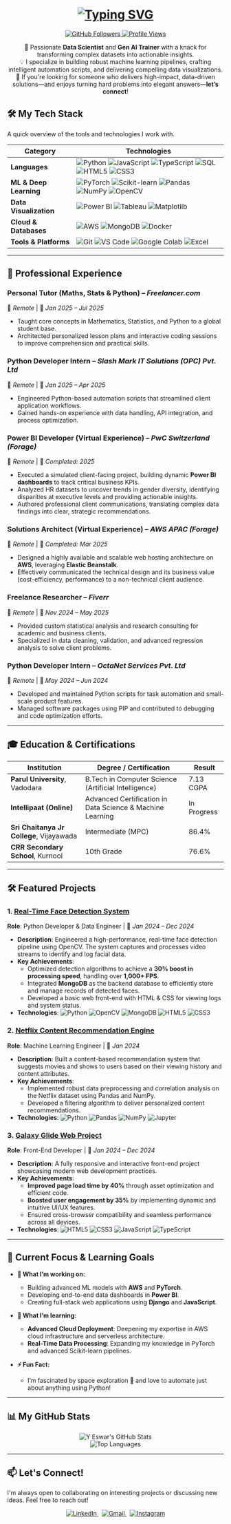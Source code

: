 #
<h1 align="center">
  <a href="https://git.io/typing-svg">
    <img src="https://readme-typing-svg.herokuapp.com?font=Fira+Code&size=30&pause=1000&color=00BFFF&center=true&vCenter=true&width=500&lines=Hey+there!+I'm+Y+Eswar+👋;AData+Scientist+%7C+Gen+AI+Trainer;Python+Developer+%7C+ML+Engineer" alt="Typing SVG" />
  </a>
</h1>


<p align="center">
  <a href="https://github.com/ishuu9837?tab=followers">
    <img src="https://img.shields.io/github/followers/ishuu9837?label=Followers&style=social" alt="GitHub Followers" />
  </a>
  <a href="https://github.com/ishuu9837">
    <img src="https://komarev.com/ghpvc/?username=ishuu9837&label=Profile%20Views&color=blueviolet&style=flat" alt="Profile Views" />
  </a>
</p>

<p align="center">
  🚀 Passionate <strong>Data Scientist</strong> and <strong>Gen AI Trainer</strong> with a knack for transforming complex datasets into actionable insights.<br>
  💡 I specialize in building robust machine learning pipelines, crafting intelligent automation scripts, and delivering compelling data visualizations.<br>
  🎯 If you're looking for someone who delivers high-impact, data-driven solutions—and enjoys turning hard problems into elegant answers—<strong>let’s connect</strong>!
</p>

## 🛠️ My Tech Stack

A quick overview of the tools and technologies I work with.

| Category                | Technologies                                                                                                                                                                                                                                                                                                                                                                                                                        |
| ----------------------- | ----------------------------------------------------------------------------------------------------------------------------------------------------------------------------------------------------------------------------------------------------------------------------------------------------------------------------------------------------------------------------------------------------------------------------------- |
| **Languages** | ![Python](https://img.shields.io/badge/-Python-3776AB?style=for-the-badge&logo=python&logoColor=white) ![JavaScript](https://img.shields.io/badge/-JavaScript-F7DF1E?style=for-the-badge&logo=javascript&logoColor=black) ![TypeScript](https://img.shields.io/badge/-TypeScript-3178C6?style=for-the-badge&logo=typescript&logoColor=white) ![SQL](https://img.shields.io/badge/-SQL-CC2927?style=for-the-badge&logo=microsoft-sql-server&logoColor=white) ![HTML5](https://img.shields.io/badge/-HTML5-E34F26?style=for-the-badge&logo=html5&logoColor=white) ![CSS3](https://img.shields.io/badge/-CSS3-1572B6?style=for-the-badge&logo=css3&logoColor=white) |
| **ML & Deep Learning** | ![PyTorch](https://img.shields.io/badge/-PyTorch-EE4C2C?style=for-the-badge&logo=pytorch&logoColor=white) ![Scikit-learn](https://img.shields.io/badge/-Scikit--learn-F7931E?style=for-the-badge&logo=scikit-learn&logoColor=white) ![Pandas](https://img.shields.io/badge/-Pandas-150458?style=for-the-badge&logo=pandas&logoColor=white) ![NumPy](https://img.shields.io/badge/-NumPy-013243?style=for-the-badge&logo=numpy&logoColor=white) ![OpenCV](https://img.shields.io/badge/-OpenCV-5C3EE8?style=for-the-badge&logo=opencv&logoColor=white) |
| **Data Visualization** | ![Power BI](https://img.shields.io/badge/-Power%20BI-F2C811?style=for-the-badge&logo=power-bi&logoColor=black) ![Tableau](https://img.shields.io/badge/-Tableau-E97627?style=for-the-badge&logo=tableau&logoColor=white) ![Matplotlib](https://img.shields.io/badge/-Matplotlib-11557C?style=for-the-badge&logo=matplotlib&logoColor=white) |
| **Cloud & Databases** | ![AWS](https://img.shields.io/badge/-AWS-232F3E?style=for-the-badge&logo=amazon-aws&logoColor=white) ![MongoDB](https://img.shields.io/badge/-MongoDB-47A248?style=for-the-badge&logo=mongodb&logoColor=white) ![Docker](https://img.shields.io/badge/-Docker-2496ED?style=for-the-badge&logo=docker&logoColor=white) |
| **Tools & Platforms** | ![Git](https://img.shields.io/badge/-Git-F05032?style=for-the-badge&logo=git&logoColor=white) ![VS Code](https://img.shields.io/badge/-VS%20Code-007ACC?style=for-the-badge&logo=visual-studio-code&logoColor=white) ![Google Colab](https://img.shields.io/badge/-Google%20Colab-F9AB00?style=for-the-badge&logo=google-colab&logoColor=white) ![Excel](https://img.shields.io/badge/-Excel-217346?style=for-the-badge&logo=microsoft-excel&logoColor=white) |

---

## 💼 Professional Experience

### **Personal Tutor (Maths, Stats & Python)** – *Freelancer.com*
📍 *Remote* | 📅 *Jan 2025 – Jul 2025*
- Taught core concepts in Mathematics, Statistics, and Python to a global student base.
- Architected personalized lesson plans and interactive coding sessions to improve comprehension and practical skills.

### **Python Developer Intern** – *Slash Mark IT Solutions (OPC) Pvt. Ltd*
📍 *Remote* | 📅 *Jan 2025 – Apr 2025*
- Engineered Python-based automation scripts that streamlined client application workflows.
- Gained hands-on experience with data handling, API integration, and process optimization.

### **Power BI Developer (Virtual Experience)** – *PwC Switzerland (Forage)*
📍 *Remote* | 📅 *Completed: 2025*
- Executed a simulated client-facing project, building dynamic **Power BI dashboards** to track critical business KPIs.
- Analyzed HR datasets to uncover trends in gender diversity, identifying disparities at executive levels and providing actionable insights.
- Authored professional client communications, translating complex data findings into clear, strategic recommendations.

### **Solutions Architect (Virtual Experience)** – *AWS APAC (Forage)*
📍 *Remote* | 📅 *Completed: Mar 2025*
- Designed a highly available and scalable web hosting architecture on **AWS**, leveraging **Elastic Beanstalk**.
- Effectively communicated the technical design and its business value (cost-efficiency, performance) to a non-technical client audience.

### **Freelance Researcher** – *Fiverr*
📍 *Remote* | 📅 *Nov 2024 – May 2025*
- Provided custom statistical analysis and research consulting for academic and business clients.
- Specialized in data cleaning, validation, and advanced regression analysis to solve client problems.

### **Python Developer Intern** – *OctaNet Services Pvt. Ltd*
📍 *Remote* | 📅 *May 2024 – Jun 2024*
- Developed and maintained Python scripts for task automation and small-scale product features.
- Managed software packages using PIP and contributed to debugging and code optimization efforts.

---

## 🎓 Education & Certifications

| Institution                               | Degree / Certification                                     | Result     |
| ----------------------------------------- | ---------------------------------------------------------- | ---------- |
| **Parul University**, Vadodara            | B.Tech in Computer Science (Artificial Intelligence)       | 7.13 CGPA  |
| **Intellipaat (Online)** | Advanced Certification in Data Science & Machine Learning  | In Progress|
| **Sri Chaitanya Jr College**, Vijayawada  | Intermediate (MPC)                                         | 86.4%      |
| **CRR Secondary School**, Kurnool         | 10th Grade                                                 | 76.6%      |

---

## 🛠️ Featured Projects

### 1. [Real-Time Face Detection System](https://github.com/ishuu9837/REAL-TIME-FACE-DETECTION)
**Role**: Python Developer & Data Engineer | 📅 *Jan 2024 – Dec 2024*
- **Description**: Engineered a high-performance, real-time face detection pipeline using OpenCV. The system captures and processes video streams to identify and log facial data.
- **Key Achievements**:
  - Optimized detection algorithms to achieve a **30% boost in processing speed**, handling over **1,000+ FPS**.
  - Integrated **MongoDB** as the backend database to efficiently store and manage records of detected faces.
  - Developed a basic web front-end with HTML & CSS for viewing logs and system status.
- **Technologies**:
  ![Python](https://img.shields.io/badge/-Python-3776AB?style=for-the-badge&logo=python&logoColor=white) ![OpenCV](https://img.shields.io/badge/-OpenCV-5C3EE8?style=for-the-badge&logo=opencv&logoColor=white) ![MongoDB](https://img.shields.io/badge/-MongoDB-47A248?style=for-the-badge&logo=mongodb&logoColor=white) ![HTML5](https://img.shields.io/badge/-HTML5-E34F26?style=for-the-badge&logo=html5&logoColor=white) ![CSS3](https://img.shields.io/badge/-CSS3-1572B6?style=for-the-badge&logo=css3&logoColor=white)

### 2. [Netflix Content Recommendation Engine](https://github.com/ishuu9837/NETFLIX-CONTENT-RECOMMENDATION)
**Role**: Machine Learning Engineer | 📅 *Jan 2024*
- **Description**: Built a content-based recommendation system that suggests movies and shows to users based on their viewing history and content attributes.
- **Key Achievements**:
  - Implemented robust data preprocessing and correlation analysis on the Netflix dataset using Pandas and NumPy.
  - Developed a filtering algorithm to deliver personalized content recommendations.
- **Technologies**:
  ![Python](https://img.shields.io/badge/-Python-3776AB?style=for-the-badge&logo=python&logoColor=white) ![Pandas](https://img.shields.io/badge/-Pandas-150458?style=for-the-badge&logo=pandas&logoColor=white) ![NumPy](https://img.shields.io/badge/-NumPy-013243?style=for-the-badge&logo=numpy&logoColor=white) ![Jupyter](https://img.shields.io/badge/-Jupyter-F37626?style=for-the-badge&logo=jupyter&logoColor=white)

### 3. [Galaxy Glide Web Project](https://github.com/ishuu9837/GALAXY-GLIDE)
**Role**: Front-End Developer | 📅 *Jan 2024 – Dec 2024*
- **Description**: A fully responsive and interactive front-end project showcasing modern web development practices.
- **Key Achievements**:
  - **Improved page load time by 40%** through asset optimization and efficient code.
  - **Boosted user engagement by 35%** by implementing dynamic and intuitive UI/UX features.
  - Ensured cross-browser compatibility and seamless performance across all devices.
- **Technologies**:
  ![HTML5](https://img.shields.io/badge/-HTML5-E34F26?style=for-the-badge&logo=html5&logoColor=white) ![CSS3](https://img.shields.io/badge/-CSS3-1572B6?style=for-the-badge&logo=css3&logoColor=white) ![JavaScript](https://img.shields.io/badge/-JavaScript-F7DF1E?style=for-the-badge&logo=javascript&logoColor=black) ![TypeScript](https://img.shields.io/badge/-TypeScript-3178C6?style=for-the-badge&logo=typescript&logoColor=white)

---

## 🚀 Current Focus & Learning Goals

- **🔭 What I’m working on:**
  - Building advanced ML models with **AWS** and **PyTorch**.
  - Developing end-to-end data dashboards in **Power BI**.
  - Creating full-stack web applications using **Django** and **JavaScript**.

- **🌱 What I’m learning:**
  - **Advanced Cloud Deployment**: Deepening my expertise in AWS cloud infrastructure and serverless architecture.
  - **Real-Time Data Processing**: Expanding my knowledge in PyTorch and advanced Scikit-learn pipelines.

- **⚡ Fun Fact:**
  - I’m fascinated by space exploration 🌌 and love to automate just about anything using Python!

---

## 📊 My GitHub Stats

<p align="center">
  <img src="https://github-readme-stats.vercel.app/api?username=ishuu9837&show_icons=true&theme=tokyonight&include_all_commits=true&count_private=true" alt="Y Eswar's GitHub Stats" />
  <br/>
  <img src="https://github-readme-stats.vercel.app/api/top-langs/?username=ishuu9837&layout=compact&langs_count=8&theme=tokyonight" alt="Top Languages" />
</p>

---

## 📫 Let's Connect!

I'm always open to collaborating on interesting projects or discussing new ideas. Feel free to reach out!

<p align="center">
  <a href="https://www.linkedin.com/in/eswar854/">
    <img src="https://img.shields.io/badge/-LinkedIn-0077B5?style=for-the-badge&logo=linkedin&logoColor=white" alt="LinkedIn" />
  </a>
  &nbsp;
  <a href="mailto:eswaryadav8543@gmail.com">
    <img src="https://img.shields.io/badge/-Gmail-D14836?style=for-the-badge&logo=gmail&logoColor=white" alt="Gmail" />
  </a>
  &nbsp;
  <a href="https://www.instagram.com/ishuu.me/">
    <img src="https://img.shields.io/badge/-Instagram-E4405F?style=for-the-badge&logo=instagram&logoColor=white" alt="Instagram" />
  </a>
</p>

